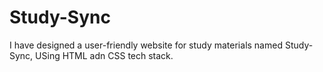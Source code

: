 # Study-Sync
I have designed a user-friendly website for study materials named Study-Sync, USing HTML adn CSS tech stack.

